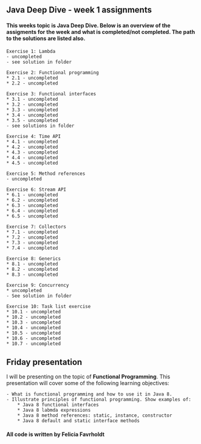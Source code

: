 ## Java Deep Dive - week 1 assignments

#### This weeks topic is Java Deep Dive. Below is an overview of the assigments for the week and what is completed/not completed. The path to the solutions are listed also.  

    Exercise 1: Lambda
    - uncompleted 
    - see solution in folder

    Exercise 2: Functional programming
    * 2.1 - uncompleted 
    * 2.2 - uncompleted 

    Exercise 3: Functional interfaces
    * 3.1 - uncompleted 
    * 3.2 - uncompleted
    * 3.3 - uncompleted 
    * 3.4 - uncompleted 
    * 3.5 - uncompleted 
    - see solutions in folder

    Exercise 4: Time API
    * 4.1 - uncompleted 
    * 4.2 - uncompleted
    * 4.3 - uncompleted
    * 4.4 - uncompleted 
    * 4.5 - uncompleted

    Exercise 5: Method references
    - uncompleted 

    Exercise 6: Stream API
    * 6.1 - uncompleted 
    * 6.2 - uncompleted
    * 6.3 - uncompleted
    * 6.4 - uncompleted
    * 6.5 - uncompleted 

    Exercise 7: Collectors 
    * 7.1 - uncompleted
    * 7.2 - uncompleted
    * 7.3 - uncompleted
    * 7.4 - uncompleted 

    Exercise 8: Generics
    * 8.1 - uncompleted 
    * 8.2 - uncompleted 
    * 8.3 - uncompleted

    Exercise 9: Concurrency
    * uncompleted  
    - See solution in folder 

    Exercise 10: Task list exercise
    * 10.1 - uncompleted 
    * 10.2 - uncompleted 
    * 10.3 - uncompleted 
    * 10.4 - uncompleted
    * 10.5 - uncompleted
    * 10.6 - uncompleted
    * 10.7 - uncompleted

## Friday presentation
I will be presenting on the topic of **Functional Programming**. This presentation will cover some of the following learning objectives: 

    - What is functional programming and how to use it in Java 8.
    - Illustrate principles of functional programming. Show examples of:
        * Java 8 functional interfaces
        * Java 8 labmda expressions
        * Java 8 method references: static, instance, constructor
        * Java 8 default and static interface methods

#### All code is written by Felicia Favrholdt